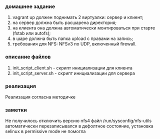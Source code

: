 ### домашнее задание
1. vagrant up должен поднимать 2 виртуалки: сервер и клиент;
2. на сервер должна быть расшарена директория;
3. на клиента она должна автоматически монтироваться при старте (fstab или autofs);
4. в шаре должна быть папка upload с правами на запись;
5. требования для NFS: NFSv3 по UDP, включенный firewall.

### описание файлов
1. init_script_client.sh - скрипт инициализации для клиента
2. init_script_server.sh - скрипт инициализации для сервера

### реализация
Реализация согласна методичке


### заметки

Не получилось отключить версию nfs4 
файл /run/sysconfig/nfs-utils автоматически перезаписывался в дефолтное состояние, установка selinux в permissive mode не помогла


